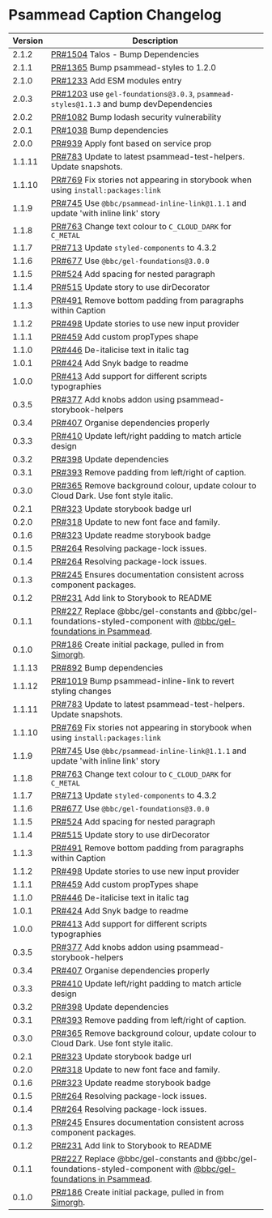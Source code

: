 # Psammead Caption Changelog

<!-- prettier-ignore -->
| Version | Description |
|---------|-------------|
| 2.1.2 | [PR#1504](https://github.com/bbc/psammead/pull/1504) Talos - Bump Dependencies |
| 2.1.1 | [PR#1365](https://github.com/bbc/psammead/pull/1365) Bump psammead-styles to 1.2.0 |
| 2.1.0 | [PR#1233](https://github.com/bbc/psammead/pull/1233) Add ESM modules entry |
| 2.0.3   | [PR#1203](https://github.com/bbc/psammead/pull/1203) use `gel-foundations@3.0.3`, `psammead-styles@1.1.3` and bump devDependencies |
| 2.0.2   | [PR#1082](https://github.com/bbc/psammead/pull/1082) Bump lodash security vulnerability |
| 2.0.1   | [PR#1038](https://github.com/bbc/psammead/pull/1038) Bump dependencies |
| 2.0.0 | [PR#939](https://github.com/bbc/psammead/pull/939) Apply font based on service prop |
| 1.1.11 | [PR#783](https://github.com/bbc/psammead/pull/783) Update to latest psammead-test-helpers. Update snapshots. |
| 1.1.10   | [PR#769](https://github.com/bbc/psammead/pull/769) Fix stories not appearing in storybook when using `install:packages:link` |
| 1.1.9 | [PR#745](https://github.com/bbc/psammead/pull/745) Use `@bbc/psammead-inline-link@1.1.1` and update 'with inline link' story |
| 1.1.8 | [PR#763](https://github.com/bbc/psammead/pull/763) Change text colour to `C_CLOUD_DARK` for `C_METAL` |
| 1.1.7 | [PR#713](https://github.com/bbc/psammead/pull/713) Update `styled-components` to 4.3.2 |
| 1.1.6 | [PR#677](https://github.com/bbc/psammead/pull/677) Use `@bbc/gel-foundations@3.0.0` |
| 1.1.5 | [PR#524](https://github.com/bbc/psammead/pull/524) Add spacing for nested paragraph |
| 1.1.4 | [PR#515](https://github.com/bbc/psammead/pull/515) Update story to use dirDecorator |
| 1.1.3 | [PR#491](https://github.com/bbc/psammead/pull/491) Remove bottom padding from paragraphs within Caption |
| 1.1.2 | [PR#498](https://github.com/bbc/psammead/pull/498) Update stories to use new input provider |
| 1.1.1 | [PR#459](https://github.com/bbc/psammead/pull/459) Add custom propTypes shape |
| 1.1.0 | [PR#446](https://github.com/bbc/psammead/pull/446) De-italicise text in italic tag |
| 1.0.1 | [PR#424](https://github.com/bbc/psammead/pull/424) Add Snyk badge to readme |
| 1.0.0 | [PR#413](https://github.com/bbc/psammead/pull/413) Add support for different scripts typographies |
| 0.3.5 | [PR#377](https://github.com/bbc/psammead/pull/377) Add knobs addon using psammead-storybook-helpers |
| 0.3.4 | [PR#407](https://github.com/bbc/psammead/pull/407) Organise dependencies properly |
| 0.3.3 | [PR#410](https://github.com/bbc/psammead/pull/410) Update left/right padding to match article design |
| 0.3.2 | [PR#398](https://github.com/bbc/psammead/pull/398) Update dependencies |
| 0.3.1 | [PR#393](https://github.com/bbc/psammead/pull/393) Remove padding from left/right of caption. |
| 0.3.0 | [PR#365](https://github.com/bbc/psammead/pull/365) Remove background colour, update colour to Cloud Dark. Use font style italic. |
| 0.2.1 | [PR#323](https://github.com/bbc/psammead/pull/323) Update storybook badge url |
| 0.2.0 | [PR#318](https://github.com/BBC/psammead/pull/318) Update to new font face and family. |
| 0.1.6 | [PR#323](https://github.com/BBC/psammead/pull/323) Update readme storybook badge |
| 0.1.5 | [PR#264](https://github.com/BBC/psammead/pull/319) Resolving package-lock issues. |
| 0.1.4 | [PR#264](https://github.com/BBC/psammead/pull/264) Resolving package-lock issues. |
| 0.1.3 | [PR#245](https://github.com/BBC-News/psammead/pull/245) Ensures documentation consistent across component packages. |
| 0.1.2 | [PR#231](https://github.com/BBC-News/psammead/pull/231) Add link to Storybook to README |
| 0.1.1 | [PR#227](https://github.com/BBC-News/psammead/pull/227) Replace @bbc/gel-constants and @bbc/gel-foundations-styled-component with [@bbc/gel-foundations in Psammead](https://github.com/BBC-News/psammead/issues/226). |
| 0.1.0 | [PR#186](https://github.com/BBC-News/psammead/pull/186) Create initial package, pulled in from [Simorgh](https://github.com/BBC-News/simorgh). |
| 1.1.13   | [PR#892](https://github.com/bbc/psammead/pull/892) Bump dependencies |
| 1.1.12  | [PR#1019](https://github.com/bbc/psammead/pull/1019) Bump psammead-inline-link to revert styling changes |
| 1.1.11  | [PR#783](https://github.com/bbc/psammead/pull/783) Update to latest psammead-test-helpers. Update snapshots. |
| 1.1.10  | [PR#769](https://github.com/bbc/psammead/pull/769) Fix stories not appearing in storybook when using `install:packages:link` |
| 1.1.9   | [PR#745](https://github.com/bbc/psammead/pull/745) Use `@bbc/psammead-inline-link@1.1.1` and update 'with inline link' story |
| 1.1.8   | [PR#763](https://github.com/bbc/psammead/pull/763) Change text colour to `C_CLOUD_DARK` for `C_METAL` |
| 1.1.7   | [PR#713](https://github.com/bbc/psammead/pull/713) Update `styled-components` to 4.3.2 |
| 1.1.6   | [PR#677](https://github.com/bbc/psammead/pull/677) Use `@bbc/gel-foundations@3.0.0` |
| 1.1.5   | [PR#524](https://github.com/bbc/psammead/pull/524) Add spacing for nested paragraph |
| 1.1.4   | [PR#515](https://github.com/bbc/psammead/pull/515) Update story to use dirDecorator |
| 1.1.3   | [PR#491](https://github.com/bbc/psammead/pull/491) Remove bottom padding from paragraphs within Caption |
| 1.1.2   | [PR#498](https://github.com/bbc/psammead/pull/498) Update stories to use new input provider |
| 1.1.1   | [PR#459](https://github.com/bbc/psammead/pull/459) Add custom propTypes shape |
| 1.1.0   | [PR#446](https://github.com/bbc/psammead/pull/446) De-italicise text in italic tag |
| 1.0.1   | [PR#424](https://github.com/bbc/psammead/pull/424) Add Snyk badge to readme |
| 1.0.0   | [PR#413](https://github.com/bbc/psammead/pull/413) Add support for different scripts typographies |
| 0.3.5   | [PR#377](https://github.com/bbc/psammead/pull/377) Add knobs addon using psammead-storybook-helpers |
| 0.3.4   | [PR#407](https://github.com/bbc/psammead/pull/407) Organise dependencies properly |
| 0.3.3   | [PR#410](https://github.com/bbc/psammead/pull/410) Update left/right padding to match article design |
| 0.3.2   | [PR#398](https://github.com/bbc/psammead/pull/398) Update dependencies |
| 0.3.1   | [PR#393](https://github.com/bbc/psammead/pull/393) Remove padding from left/right of caption. |
| 0.3.0   | [PR#365](https://github.com/bbc/psammead/pull/365) Remove background colour, update colour to Cloud Dark. Use font style italic. |
| 0.2.1   | [PR#323](https://github.com/bbc/psammead/pull/323) Update storybook badge url |
| 0.2.0   | [PR#318](https://github.com/BBC/psammead/pull/318) Update to new font face and family. |
| 0.1.6   | [PR#323](https://github.com/BBC/psammead/pull/323) Update readme storybook badge |
| 0.1.5   | [PR#264](https://github.com/BBC/psammead/pull/319) Resolving package-lock issues. |
| 0.1.4   | [PR#264](https://github.com/BBC/psammead/pull/264) Resolving package-lock issues. |
| 0.1.3   | [PR#245](https://github.com/BBC-News/psammead/pull/245) Ensures documentation consistent across component packages. |
| 0.1.2   | [PR#231](https://github.com/BBC-News/psammead/pull/231) Add link to Storybook to README |
| 0.1.1   | [PR#227](https://github.com/BBC-News/psammead/pull/227) Replace @bbc/gel-constants and @bbc/gel-foundations-styled-component with [@bbc/gel-foundations in Psammead](https://github.com/BBC-News/psammead/issues/226). |
| 0.1.0   | [PR#186](https://github.com/BBC-News/psammead/pull/186) Create initial package, pulled in from [Simorgh](https://github.com/BBC-News/simorgh). |
